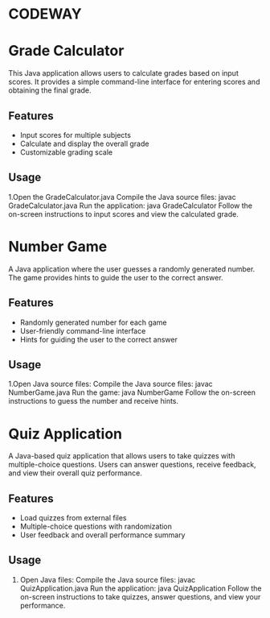# CODEWAY
# Grade Calculator

This Java application allows users to calculate grades based on input scores. It provides a simple command-line interface for entering scores and obtaining the final grade.

## Features

- Input scores for multiple subjects
- Calculate and display the overall grade
- Customizable grading scale

## Usage

1.Open the GradeCalculator.java 
Compile the Java source files:
javac GradeCalculator.java 
Run the application:
java GradeCalculator
Follow the on-screen instructions to input scores and view the calculated grade.
# Number Game

A Java application where the user guesses a randomly generated number. The game provides hints to guide the user to the correct answer.

## Features

- Randomly generated number for each game
- User-friendly command-line interface
- Hints for guiding the user to the correct answer

## Usage

1.Open Java source files:
Compile the Java source files:
javac NumberGame.java
Run the game:
java NumberGame
Follow the on-screen instructions to guess the number and receive hints.


# Quiz Application

A Java-based quiz application that allows users to take quizzes with multiple-choice questions. Users can answer questions, receive feedback, and view their overall quiz performance.

## Features

- Load quizzes from external files
- Multiple-choice questions with randomization
- User feedback and overall performance summary

## Usage

1. Open Java files:
Compile the Java source files:
javac QuizApplication.java
Run the application:
java QuizApplication
Follow the on-screen instructions to take quizzes, answer questions, and view your performance.
